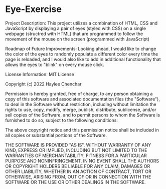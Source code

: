 # Eye-Exercise

Project Description: This project utilizes a combination of HTML, CSS and JavaScript by displaying a pair of eyes (styled with CSS) on a single webpage (structred with HTML) that are programmed to follow the movement of the mouse on the screen (programmed with JavaScript)

Roadmap of Future Improvements: Looking ahead, I would like to change the color of the eyes to randomly populate a different color every time the page is reloaded, and I would also like to add in additional functionality that allows the eyes to "blink" on every mouse click.

License Information: MIT License

Copyright (c) 2022 Haylee Chenchar

Permission is hereby granted, free of charge, to any person obtaining a copy
of this software and associated documentation files (the "Software"), to deal
in the Software without restriction, including without limitation the rights
to use, copy, modify, merge, publish, distribute, sublicense, and/or sell
copies of the Software, and to permit persons to whom the Software is
furnished to do so, subject to the following conditions:

The above copyright notice and this permission notice shall be included in all
copies or substantial portions of the Software.

THE SOFTWARE IS PROVIDED "AS IS", WITHOUT WARRANTY OF ANY KIND, EXPRESS OR
IMPLIED, INCLUDING BUT NOT LIMITED TO THE WARRANTIES OF MERCHANTABILITY,
FITNESS FOR A PARTICULAR PURPOSE AND NONINFRINGEMENT. IN NO EVENT SHALL THE
AUTHORS OR COPYRIGHT HOLDERS BE LIABLE FOR ANY CLAIM, DAMAGES OR OTHER
LIABILITY, WHETHER IN AN ACTION OF CONTRACT, TORT OR OTHERWISE, ARISING FROM,
OUT OF OR IN CONNECTION WITH THE SOFTWARE OR THE USE OR OTHER DEALINGS IN THE
SOFTWARE.
